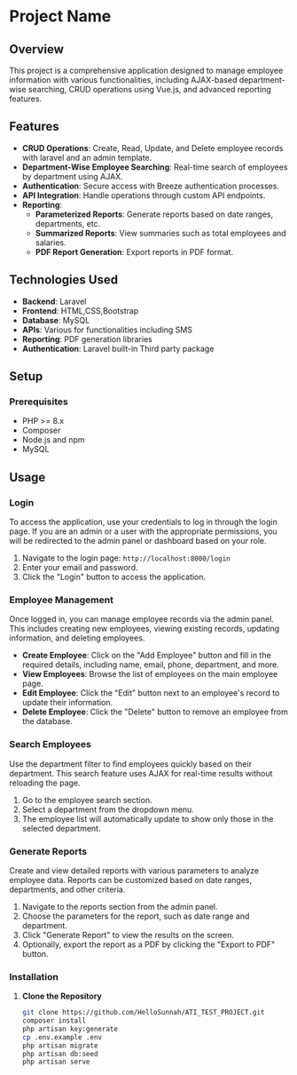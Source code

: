 # Project Name

## Overview

This project is a comprehensive application designed to manage employee information with various functionalities, including AJAX-based department-wise searching, CRUD operations using Vue.js, and advanced reporting features.

## Features
- **CRUD Operations**: Create, Read, Update, and Delete employee records with laravel and an admin template.
- **Department-Wise Employee Searching**: Real-time search of employees by department using AJAX.
- **Authentication**: Secure access with Breeze authentication processes.
- **API Integration**: Handle operations through custom API endpoints.
- **Reporting**:
  - **Parameterized Reports**: Generate reports based on date ranges, departments, etc.
  - **Summarized Reports**: View summaries such as total employees and salaries.
  - **PDF Report Generation**: Export reports in PDF format.

## Technologies Used

- **Backend**: Laravel
- **Frontend**: HTML,CSS,Bootstrap
- **Database**: MySQL
- **APIs**: Various for functionalities including SMS
- **Reporting**: PDF generation libraries
- **Authentication**: Laravel built-in Third party package

## Setup

### Prerequisites

- PHP >= 8.x
- Composer
- Node.js and npm
- MySQL
## Usage

### Login

To access the application, use your credentials to log in through the login page. If you are an admin or a user with the appropriate permissions, you will be redirected to the admin panel or dashboard based on your role.

1. Navigate to the login page: `http://localhost:8000/login`
2. Enter your email and password.
3. Click the "Login" button to access the application.

### Employee Management

Once logged in, you can manage employee records via the admin panel. This includes creating new employees, viewing existing records, updating information, and deleting employees.

- **Create Employee**: Click on the "Add Employee" button and fill in the required details, including name, email, phone, department, and more.
- **View Employees**: Browse the list of employees on the main employee page.
- **Edit Employee**: Click the "Edit" button next to an employee's record to update their information.
- **Delete Employee**: Click the "Delete" button to remove an employee from the database.

### Search Employees

Use the department filter to find employees quickly based on their department. This search feature uses AJAX for real-time results without reloading the page.

1. Go to the employee search section.
2. Select a department from the dropdown menu.
3. The employee list will automatically update to show only those in the selected department.

### Generate Reports

Create and view detailed reports with various parameters to analyze employee data. Reports can be customized based on date ranges, departments, and other criteria.

1. Navigate to the reports section from the admin panel.
2. Choose the parameters for the report, such as date range and department.
3. Click "Generate Report" to view the results on the screen.
4. Optionally, export the report as a PDF by clicking the "Export to PDF" button.


### Installation

1. **Clone the Repository**

   ```bash
   git clone https://github.com/HelloSunnah/ATI_TEST_PROJECT.git
   composer install
   php artisan key:generate
   cp .env.example .env
   php artisan migrate
   php artisan db:seed
   php artisan serve


 
